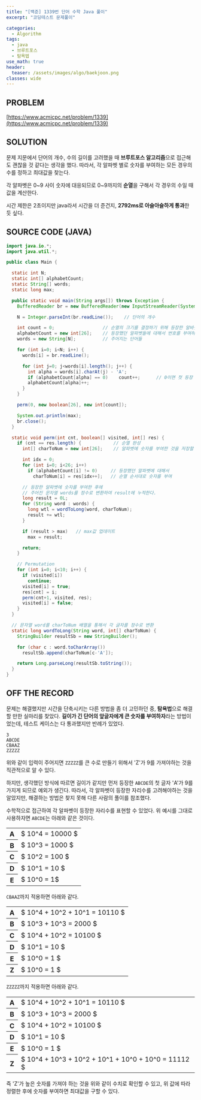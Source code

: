 ```yaml
---
title: "[백준] 1339번 단어 수학 Java 풀이"
excerpt: "코딩테스트 문제풀이"

categories:
  - Algorithm
tags:
  - java
  - 브루트포스
  - 탐욕법
use_math: true
header:
  teaser: /assets/images/algo/baekjoon.png
classes: wide
---
```


## PROBLEM

[https://www.acmicpc.net/problem/1339](https://www.acmicpc.net/problem/1339)

## SOLUTION

문제 지문에서 단어의 개수, 수의 길이를 고려했을 때 **브루트포스 알고리즘**으로 접근해도 괜찮을 것 같다는 생각을 했다. 따라서, 각 알파벳 별로 숫자를 부여하는 모든 경우의 수를 정하고 최대값을 찾는다.

각 알파벳은 0~9 사이 숫자에 대응되므로 0~9까지의 **순열**을 구해서 각 경우의 수일 때 값을 계산한다.

시간 제한은 2초이지만 java라서 시간을 더 준건지, **2792ms로 아슬아슬하게 통과**한 듯 싶다.

## SOURCE CODE (JAVA)

```java
import java.io.*;
import java.util.*;

public class Main {

  static int N;
  static int[] alphabetCount;
  static String[] words;
  static long max;

  public static void main(String args[]) throws Exception {
    BufferedReader br = new BufferedReader(new InputStreamReader(System.in));

    N = Integer.parseInt(br.readLine());    // 단어의 개수

    int count = 0;                  // 순열의 크기를 결정하기 위해 등장한 알바펫의 종류를 센다.
    alphabetCount = new int[26];    // 등장했던 알파벳들에 대해서 번호를 부여하기 위해 개수를 센다.
    words = new String[N];          // 주어지는 단어들

    for (int i=0; i<N; i++) {
      words[i] = br.readLine();

      for (int j=0; j<words[i].length(); j++) {
        int alpha = words[i].charAt(j) - 'A';
        if (alphabetCount[alpha] == 0)    count++;      // 0이면 첫 등장 이므로, 알파벳 종류 개수 + 1
        alphabetCount[alpha]++;
      }
    }

    perm(0, new boolean[26], new int[count]);

    System.out.println(max);
    br.close();
  }

  static void perm(int cnt, boolean[] visited, int[] res) {
    if (cnt == res.length) {            // 순열 완성
      int[] charToNum = new int[26];    // 알파벳에 숫자를 부여한 것을 저장할 배열

      int idx = 0;
      for (int i=0; i<26; i++)
        if (alphabetCount[i] != 0)     // 등장했던 알파벳에 대해서
          charToNum[i] = res[idx++];   // 순열 순서대로 숫자를 부여

      // 등장한 알파벳에 숫자를 부여한 후에
      // 주어진 문자열 words를 정수로 변환하여 result에 누적한다.
      long result = 0L;
      for (String word : words) {
        long wtl = wordToLong(word, charToNum);
        result += wtl;
      }

      if (result > max)   // max값 업데이트
        max = result;

      return;
    }

    // Permutation
    for (int i=0; i<10; i++) {
      if (visited[i])
        continue;
      visited[i] = true;
      res[cnt] = i;
      perm(cnt+1, visited, res);
      visited[i] = false;
    }
  }

  // 문자열 word를 charToNum 배열을 통해서 각 글자를 정수로 변환
  static long wordToLong(String word, int[] charToNum) {
    StringBuilder resultSb = new StringBuilder();

    for (char c : word.toCharArray())
      resultSb.append(charToNum[c-'A']);

    return Long.parseLong(resultSb.toString());
  }
}

```

## OFF THE RECORD

문제는 해결했지만 시간을 단축시키는 다른 방법을 좀 더 고민하던 중, **탐욕법**으로 해결할 만한 실마리를 찾았다. **길이가 긴 단어의 앞글자에게 큰 숫자를 부여하자**라는 방법이었는데, 테스트 케이스는 다 통과했지만 반례가 있었다.

```text
3
ABCDE
CBAAZ
ZZZZZ
```

위와 같이 입력이 주어지면 `ZZZZZ`를 큰 수로 만들기 위해서 'Z'가 9를 가져야하는 것을 직관적으로 알 수 있다.

하지만, 생각했던 방식에 따르면 길이가 같지만 먼저 등장한 `ABCDE`의 첫 글자 'A'가 9를 가지게 되므로 예외가 생긴다. 따라서, 각 알파벳이 등장한 자리수를 고려해야하는 것을 알았지만, 해결하는 방법은 찾지 못해 다른 사람의 풀이를 참조했다.

수학적으로 접근하여 각 알파벳이 등장한 자리수를 표현할 수 있었다. 위 예시를 그대로 사용하자면 `ABCDE`는 아래와 같은 것이다.

<table style="font-size: 1.25em">
  <tbody>
    <tr>
      <th>A</th>
      <td>$ 10^4 = 10000 $</td>
    </tr>
    <tr>
      <th>B</th>
      <td>$ 10^3 = 1000 $</td>
    </tr>
    <tr>
      <th>C</th>
      <td>$ 10^2 = 100 $</td>
    </tr>
    <tr>
      <th>D</th>
      <td>$ 10^1 = 10 $</td>
    </tr>
    <tr>
      <th>E</th>
      <td>$ 10^0 = 1$</td>
    </tr>
  </tbody>
</table>

`CBAAZ`까지 적용하면 아래와 같다.

<table style="font-size: 1.25em">
  <tbody>
    <tr>
      <th>A</th>
      <td>$ 10^4 + 10^2 + 10^1 = 10110 $</td>
    </tr>
    <tr>
      <th>B</th>
      <td>$ 10^3 + 10^3 = 2000 $</td>
    </tr>
    <tr>
      <th>C</th>
      <td>$ 10^4 + 10^2 = 10100 $</td>
    </tr>
    <tr>
      <th>D</th>
      <td>$ 10^1 = 10 $</td>
    </tr>
    <tr>
      <th>E</th>
      <td>$ 10^0 = 1 $</td>
    </tr>
    <tr>
      <th>Z</th>
      <td>$ 10^0 = 1 $</td>
    </tr>
  </tbody>
</table>

`ZZZZZ`까지 적용하면 아래와 같다.

<table style="font-size: 1.25em">
  <tbody>
    <tr>
      <th>A</th>
      <td>$ 10^4 + 10^2 + 10^1 = 10110 $</td>
    </tr>
    <tr>
      <th>B</th>
      <td>$ 10^3 + 10^3 = 2000 $</td>
    </tr>
    <tr>
      <th>C</th>
      <td>$ 10^4 + 10^2 = 10100 $</td>
    </tr>
    <tr>
      <th>D</th>
      <td>$ 10^1 = 10 $</td>
    </tr>
    <tr>
      <th>E</th>
      <td>$ 10^0 = 1 $</td>
    </tr>
    <tr>
      <th>Z</th>
      <td>$ 10^4 + 10^3 + 10^2 + 10^1 + 10^0 + 10^0 = 11112 $</td>
    </tr>
  </tbody>
</table>

즉 'Z'가 높은 숫자를 가져야 하는 것을 위와 같이 수치로 확인할 수 있고, 위 값에 따라 정렬한 후에 숫자를 부여하면 최대값을 구할 수 있다.
